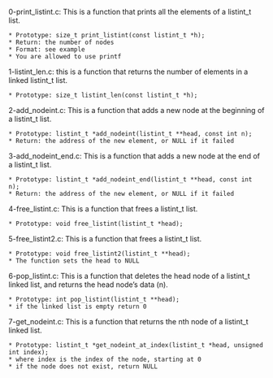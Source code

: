 0-print_listint.c: This is a function that prints all the elements of a listint_t list.

	* Prototype: size_t print_listint(const listint_t *h);
	* Return: the number of nodes
	* Format: see example
	* You are allowed to use printf

1-listint_len.c: this is a function that returns the number of elements in a linked listint_t list.

	* Prototype: size_t listint_len(const listint_t *h);

2-add_nodeint.c: This is a function that adds a new node at the beginning of a listint_t list.

	* Prototype: listint_t *add_nodeint(listint_t **head, const int n);
	* Return: the address of the new element, or NULL if it failed

3-add_nodeint_end.c: This is a function that adds a new node at the end of a listint_t list.

	* Prototype: listint_t *add_nodeint_end(listint_t **head, const int n);
	* Return: the address of the new element, or NULL if it failed

4-free_listint.c: This is a function that frees a listint_t list.

	* Prototype: void free_listint(listint_t *head);

5-free_listint2.c: This is a function that frees a listint_t list.

	* Prototype: void free_listint2(listint_t **head);
	* The function sets the head to NULL

6-pop_listint.c: This is a function that deletes the head node of a listint_t linked list, and returns the head node’s data (n).

	* Prototype: int pop_listint(listint_t **head);
	* if the linked list is empty return 0

7-get_nodeint.c: This is a function that returns the nth node of a listint_t linked list.

	* Prototype: listint_t *get_nodeint_at_index(listint_t *head, unsigned int index);
	* where index is the index of the node, starting at 0
	* if the node does not exist, return NULL
